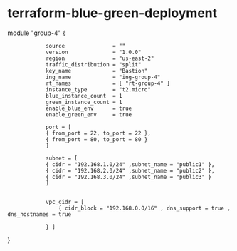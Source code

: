 # terraform-blue-green-deployment

module "group-4" {

                source               = ""
                version              = "1.0.0"
                region               = "us-east-2"
                traffic_distribution = "split"
                key_name             = "Bastion"
                ing_name             = "ing-group-4"
                rt_names             = [ "rt-group-4" ]
                instance_type        = "t2.micro"
                blue_instance_count  = 1
                green_instance_count = 1
                enable_blue_env      = true
                enable_green_env     = true

                port = [
                { from_port = 22, to_port = 22 },
                { from_port = 80, to_port = 80 }
                ]

                subnet = [
                { cidr = "192.168.1.0/24" ,subnet_name = "public1" },
                { cidr = "192.168.2.0/24" ,subnet_name = "public2" },
                { cidr = "192.168.3.0/24" ,subnet_name = "public3" }
                ]


                vpc_cidr = [
                    { cidr_block = "192.168.0.0/16" , dns_support = true , dns_hostnames = true
                
                } ]



}
